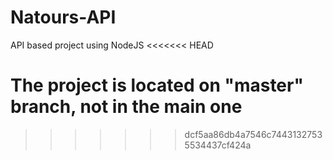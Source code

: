 # Natours-API
API based project using NodeJS
<<<<<<< HEAD

The project is located on "master" branch, not in the main one
=======
>>>>>>> dcf5aa86db4a7546c74431327535534437cf424a
